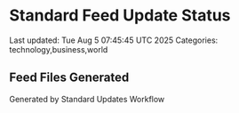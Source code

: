 # Standard Feed Update Status
Last updated: Tue Aug  5 07:45:45 UTC 2025
Categories: technology,business,world

## Feed Files Generated

Generated by Standard Updates Workflow
